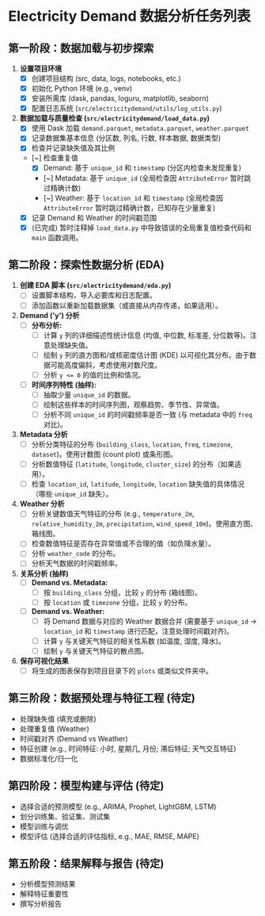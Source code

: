 # Electricity Demand 数据分析任务列表

## 第一阶段：数据加载与初步探索

1.  **设置项目环境**
    *   [x] 创建项目结构 (src, data, logs, notebooks, etc.)
    *   [x] 初始化 Python 环境 (e.g., venv)
    *   [x] 安装所需库 (dask, pandas, loguru, matplotlib, seaborn)
    *   [x] 配置日志系统 (`src/electricitydemand/utils/log_utils.py`)

2.  **数据加载与质量检查 (`src/electricitydemand/load_data.py`)**
    *   [x] 使用 Dask 加载 `demand.parquet`, `metadata.parquet`, `weather.parquet`
    *   [x] 记录数据集基本信息 (分区数, 列名, 行数, 样本数据, 数据类型)
    *   [x] 检查并记录缺失值及其比例
    *   [~] 检查重复值
        *   [x] Demand: 基于 `unique_id` 和 `timestamp` (分区内检查未发现重复)
        *   [~] Metadata: 基于 `unique_id` (全局检查因 `AttributeError` 暂时跳过精确计数)
        *   [~] Weather: 基于 `location_id` 和 `timestamp` (全局检查因 `AttributeError` 暂时跳过精确计数，已知存在少量重复)
    *   [x] 记录 Demand 和 Weather 的时间戳范围
    *   [x] (已完成) 暂时注释掉 `load_data.py` 中导致错误的全局重复值检查代码和 `main` 函数调用。

## 第二阶段：探索性数据分析 (EDA)

1.  **创建 EDA 脚本 (`src/electricitydemand/eda.py`)**
    *   [ ] 设置脚本结构，导入必要库和日志配置。
    *   [ ] 添加函数以重新加载数据集（或直接从内存传递，如果适用）。

2.  **Demand ('y') 分析**
    *   [ ] **分布分析:**
        *   [ ] 计算 `y` 列的详细描述性统计信息 (均值, 中位数, 标准差, 分位数等)。注意处理缺失值。
        *   [ ] 绘制 `y` 列的直方图和/或核密度估计图 (KDE) 以可视化其分布。由于数据可能高度偏斜，考虑使用对数尺度。
        *   [ ] 分析 `y <= 0` 的值的比例和情况。
    *   [ ] **时间序列特性 (抽样):**
        *   [ ] 抽取少量 `unique_id` 的数据。
        *   [ ] 绘制这些样本的时间序列图，观察趋势、季节性、异常值。
        *   [ ] 分析不同 `unique_id` 的时间戳频率是否一致 (与 metadata 中的 `freq` 对比)。

3.  **Metadata 分析**
    *   [ ] 分析分类特征的分布 (`building_class`, `location`, `freq`, `timezone`, `dataset`)。使用计数图 (count plot) 或条形图。
    *   [ ] 分析数值特征 (`latitude`, `longitude`, `cluster_size`) 的分布（如果适用）。
    *   [ ] 检查 `location_id`, `latitude`, `longitude`, `location` 缺失值的具体情况（哪些 `unique_id` 缺失）。

4.  **Weather 分析**
    *   [ ] 分析关键数值天气特征的分布 (e.g., `temperature_2m`, `relative_humidity_2m`, `precipitation`, `wind_speed_10m`)。使用直方图、箱线图。
    *   [ ] 检查数值特征是否存在异常值或不合理的值（如负降水量）。
    *   [ ] 分析 `weather_code` 的分布。
    *   [ ] 分析天气数据的时间戳频率。

5.  **关系分析 (抽样)**
    *   [ ] **Demand vs. Metadata:**
        *   [ ] 按 `building_class` 分组，比较 `y` 的分布 (箱线图)。
        *   [ ] 按 `location` 或 `timezone` 分组，比较 `y` 的分布。
    *   [ ] **Demand vs. Weather:**
        *   [ ] 将 Demand 数据与对应的 Weather 数据合并 (需要基于 `unique_id` -> `location_id` 和 `timestamp` 进行匹配，注意处理时间戳对齐)。
        *   [ ] 计算 `y` 与关键天气特征的相关性系数 (如温度, 湿度, 降水)。
        *   [ ] 绘制 `y` 与关键天气特征的散点图。

6.  **保存可视化结果**
    *   [ ] 将生成的图表保存到项目目录下的 `plots` 或类似文件夹中。

## 第三阶段：数据预处理与特征工程 (待定)

*   处理缺失值 (填充或删除)
*   处理重复值 (Weather)
*   时间戳对齐 (Demand vs Weather)
*   特征创建 (e.g., 时间特征: 小时, 星期几, 月份; 滞后特征; 天气交互特征)
*   数据标准化/归一化

## 第四阶段：模型构建与评估 (待定)

*   选择合适的预测模型 (e.g., ARIMA, Prophet, LightGBM, LSTM)
*   划分训练集、验证集、测试集
*   模型训练与调优
*   模型评估 (选择合适的评估指标, e.g., MAE, RMSE, MAPE)

## 第五阶段：结果解释与报告 (待定)

*   分析模型预测结果
*   解释特征重要性
*   撰写分析报告